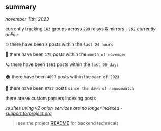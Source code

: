 
## summary
_november 11th, 2023_

currently tracking `163` groups across `299` relays & mirrors - _`101` currently online_

⏲ there have been `8` posts within the `last 24 hours`

🦈 there have been `175` posts within the `month of november`

🪐 there have been `1561` posts within the `last 90 days`

🏚 there have been `4097` posts within the `year of 2023`

🦕 there have been `8787` posts `since the dawn of ransomwatch`

there are `96` custom parsers indexing posts

_`20` sites using v2 onion services are no longer indexed - [support.torproject.org](https://support.torproject.org/onionservices/v2-deprecation/)_

> see the project [README](https://github.com/joshhighet/ransomwatch#ransomwatch--) for backend technicals
